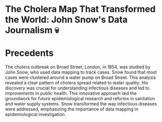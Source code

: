 # The Cholera Map That Transformed the World: John Snow's Data Journalism 💀

# Precedents
The cholera outbreak on Broad Street, London, in 1854, was studied by John Snow, who used data mapping to track cases. Snow found that most cases were clustered around a water pump on Broad Street. This analysis revealed a clear pattern of cholera spread related to water quality. His discovery was crucial for understanding infectious diseases and led to improvements in public health. This innovative approach laid the groundwork for future epidemiological research and reforms in sanitation and water supply systems. Snow transformed the way infectious diseases were addressed, emphasizing the importance of data mapping in epidemiological investigation.

![]()
